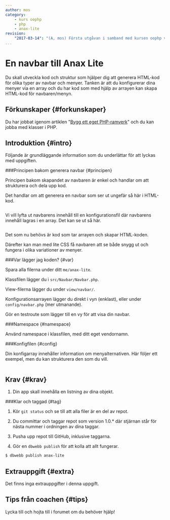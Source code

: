 ```yaml
---
author: mos
category:
    - kurs oophp
    - php
    - anax-lite
revision:
    "2017-03-14": "(A, mos) Första utgåvan i samband med kursen oophp v3."
...
```

En navbar till Anax Lite
==================================

Du skall utveckla kod och struktur som hjälper dig att generera HTML-kod för olika typer av navbar och menyer. Tanken är att du konfigurerar dina menyer via en array och du har kod som med hjälp av arrayen kan skapa HTML-kod för navbaren/menyn.

<!--more-->



Förkunskaper {#forkunskaper}
-----------------------

Du har jobbat igenom artiklen "[Bygg ett eget PHP-ramverk](kunskap/bygg-ett-eget-php-ramverk)" och du kan jobba med klasser i PHP.



Introduktion {#intro}
-----------------------

Följande är grundläggande information som du underlättar för att lyckas med uppgiften.



###Principen bakom generera navbar {#principen}

Principen bakom skapandet av navbaren är enkel och handlar om att strukturera och dela upp kod.

Det handlar om att generera en navbar som ser ut ungefär så här i HTML-kod.

```html


```

Vi vill lyfta ut navbarens innehåll till en konfigurationsfil där navbarens innehåll lagras i en array. Det kan se ut så här.


```php


```

Det som nu behövs är kod som tar arrayen och skapar HTML-koden.

Därefter kan man med lite CSS få navbaren att se både snygg ut och fungera i olika variationer av menyer.





###Var lägger jag koden? {#var}

Spara alla filerna under ditt `me/anax-lite`.

Klassfilen lägger du i `src/Navbar/Navbar.php`.

View-filerna lägger du under `view/navbar/`.

Konfigurationsarrayen lägger du direkt i vyn (enklast), eller under `config/navbar.php` (mer utmanande).

Gör en testroute som lägger till en vy för att visa din navbar.



###Namespace {#namespace}

Använd namespace i klassfilen, med ditt eget vendornamn.



###Konfigfilen {#config}

Din konfigarray innehåller information om menyalternativen. Här följer ett exempel, men du kan strukturera den som du vill.

```php


```





Krav {#krav}
-----------------------

1. Din app skall innehålla en listning av dina objekt.



###Klar och taggad {#tag}

1. Kör `git status` och se till att alla filer är en del av repot.

1. Du committar och taggar repot som version 1.0.\* där stjärnan står för nästa nummer i ordningen av dina taggar.

1. Pusha upp repot till GitHub, inklusive taggarna.

1. Gör en `dbwebb publish` för att kolla att allt fungerar.

```bash
$ dbwebb publish anax-lite
```



Extrauppgift {#extra}
-----------------------

Det finns inga extrauppgifter i denna uppgift.



Tips från coachen {#tips}
-----------------------

Lycka till och hojta till i forumet om du behöver hjälp!
